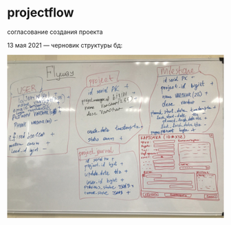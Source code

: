 # projectflow

согласование создания проекта

13 мая 2021 — черновик структуры бд:

![image](file.jpg)
